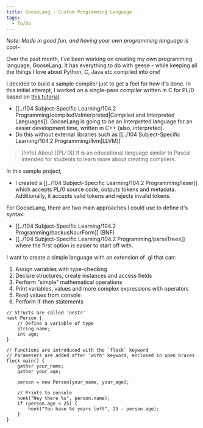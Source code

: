 ```yaml
---
title: GooseLang - Custom Programming Language
tags:
  - To/Do
---
```

*Note: Made in good fun, and having your own programming language is cool~*

Over the past month, I've been working on creating my own programming language, GooseLang. It has everything to do with geese - while keeping all the things I love about Python, C, Java etc compiled into one!
  
I decided to build a sample compiler just to get a feel for how it's done. In this initial attempt, I worked on a single-pass compiler written in C for PL/0 based on [this tutorial](https://briancallahan.net/blog/20210814.html).
- [[../104 Subject-Specific Learning/104.2 Programming/compiledVsInterpreted|Compiled and Interpreted Languages]]: GooseLang is going to be an Interpreted language for an easier development time, written in C++ (also, interpreted).
- Do this without external libraries such as [[../104 Subject-Specific Learning/104.2 Programming/llvm|LLVM]]
>[!info] About [[PL⁄ 0]]
>It is an educational language similar to Pascal intended for students to learn more about creating compilers.

In this sample project, 
- I created a [[../104 Subject-Specific Learning/104.2 Programming/lexer]] which accepts PL/0 source code, outputs tokens and metadata. Additionally, it accepts valid tokens and rejects invalid tokens.

For GooseLang, there are two main approaches I could use to define it's syntax:
- [[../104 Subject-Specific Learning/104.2 Programming/backusNaurForm]] (BNF)
- [[../104 Subject-Specific Learning/104.2 Programming/parseTrees]]
where the first option is easier to start off with. 

I want to create a simple language with an extension of .gl that can:
1. Assign variables with type-checking
2. Declare structures, create instances and access fields
3. Perform "simple" mathematical operations
4. Print variables, values and more complex expressions with operators
5. Read values from console
6. Perform if-then statements

```
// Structs are called 'nests'
nest Person {
	// Define a variable of type
	String name;
	int age;
}

// Functions are introduced with the `flock` keyword
// Parameters are added after 'with' keyword, enclosed in open braces
flock main() {
	gather your_name;
	gather your_age;

	person = new Person[your_name, your_age];
	
	// Prints to console
	honk("Hey there %s", person.name);
	if (person.age < 25) {
		honk("You have %d years left", 25 - person.age);
	}
}
```
